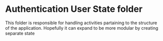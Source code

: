 # Authentication User State folder

This folder is responsible for handling activities partaining to the structure
of the application. Hopefully it can expand to be more modular by creating separate state
